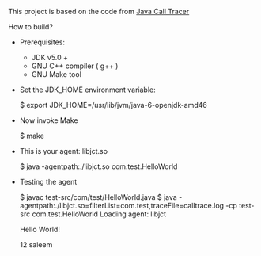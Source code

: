 
This project is based on the code from [Java Call Tracer](http://sourceforge.net/projects/javacalltracer/)

How to build?

 * Prerequisites:

    - JDK v5.0 +
    - GNU C++ compiler ( g++ )
    - GNU Make tool

 * Set the JDK_HOME environment variable:

    $ export JDK_HOME=/usr/lib/jvm/java-6-openjdk-amd46
 
 * Now invoke Make

    $ make


 * This is your agent: libjct.so

    $ java -agentpath:./libjct.so com.test.HelloWorld


 * Testing the agent

    $ javac test-src/com/test/HelloWorld.java
    $ java -agentpath:./libjct.so=filterList=com.test,traceFile=calltrace.log -cp test-src com.test.HelloWorld
    Loading agent: libjct
    
    Hello World!
    
    12
    saleem
